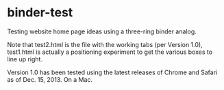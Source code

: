 binder-test
===========

Testing website home page ideas using a three-ring binder analog.

Note that test2.html is the file with the working tabs (per Version 1.0), test1.html is actually a positioning experiment to get the various boxes to line up right.

Version 1.0 has been tested using the latest releases of Chrome and Safari as of Dec. 15, 2013. On a Mac.

